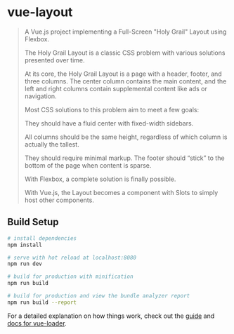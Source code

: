 # vue-layout

> A Vue.js project implementing a Full-Screen "Holy Grail" Layout using Flexbox.
> 
> The Holy Grail Layout is a classic CSS problem with various solutions presented over time. 
>
> At its core, the Holy Grail Layout is a page with a header, footer, and three columns. The center column contains the main content, and the left and right columns contain supplemental content like ads or navigation.
> 
> Most CSS solutions to this problem aim to meet a few goals:
> 
> They should have a fluid center with fixed-width sidebars.
> 
> All columns should be the same height, regardless of which column is actually the tallest.
>
> They should require minimal markup.
> The footer should “stick” to the bottom of the page when content is sparse.
>
> 
> With Flexbox, a complete solution is finally possible.
>
> With Vue.js, the Layout becomes a component with Slots to simply host other components. 

## Build Setup

``` bash
# install dependencies
npm install

# serve with hot reload at localhost:8080
npm run dev

# build for production with minification
npm run build

# build for production and view the bundle analyzer report
npm run build --report
```

For a detailed explanation on how things work, check out the [guide](http://vuejs-templates.github.io/webpack/) and [docs for vue-loader](http://vuejs.github.io/vue-loader).

